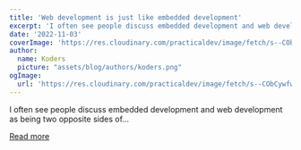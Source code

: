 ```yaml
---
title: 'Web development is just like embedded development'
excerpt: 'I often see people discuss embedded development and web development as being two opposite sides of...'
date: '2022-11-03'
coverImage: 'https://res.cloudinary.com/practicaldev/image/fetch/s--CObCywfw--/c_imagga_scale,f_auto,fl_progressive,h_420,q_auto,w_1000/https://dev-to-uploads.s3.amazonaws.com/uploads/articles/h8nctcoldz7cicblwbn1.jpeg'
author:
  name: Koders
  picture: "assets/blog/authors/koders.png"
ogImage:
  url: 'https://res.cloudinary.com/practicaldev/image/fetch/s--CObCywfw--/c_imagga_scale,f_auto,fl_progressive,h_420,q_auto,w_1000/https://dev-to-uploads.s3.amazonaws.com/uploads/articles/h8nctcoldz7cicblwbn1.jpeg'
---
```


I often see people discuss embedded development and web development as being two opposite sides of...

[Read more](https://dev.to/wesen/web-development-is-just-like-embedded-development-j1k)
